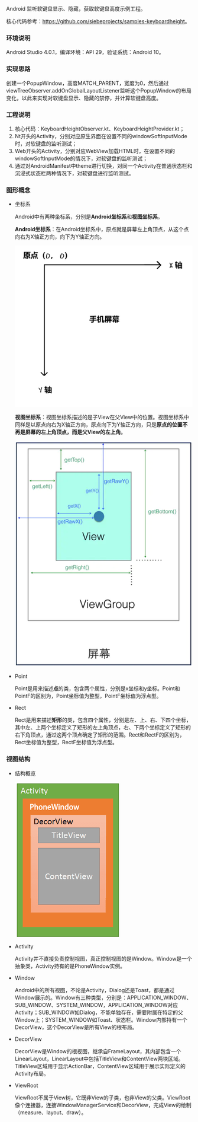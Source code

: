 Android 监听软键盘显示、隐藏，获取软键盘高度示例工程。

核心代码参考：<https://github.com/siebeprojects/samples-keyboardheight>。

### 环境说明
Android Studio 4.0.1，编译环境：API 29，验证系统：Android 10。

### 实现思路
创建一个PopupWindow，高度MATCH_PARENT，宽度为0，然后通过viewTreeObserver.addOnGlobalLayoutListener监听这个PopupWindow的布局变化，以此来实现对软键盘显示、隐藏的禁停，并计算软键盘高度。

### 工程说明
1. 核心代码：KeyboardHeightObserver.kt、KeyboardHeightProvider.kt；
2. Nt开头的Activity，分别对应原生界面在设置不同的windowSoftInputMode时，对软键盘的监听测试；
3. Web开头的Activity，分别对应WebView加载HTML时，在设置不同的windowSoftInputMode的情况下，对软键盘的监听测试；
4. 通过对AndroidManifest中theme进行切换，对同一个Activity在普通状态栏和沉浸式状态栏两种情况下，对软键盘进行监听测试。

### 图形概念
- 坐标系
  
  Android中有两种坐标系，分别是**Android坐标系**和**视图坐标系**。
  
  **Android坐标系**：在Android坐标系中，原点就是屏幕左上角顶点，从这个点向右为X轴正方向，向下为Y轴正方向。
  
  ![Android坐标系](/app/src/main/assets/Android坐标系.jpg)
  
  **视图坐标系**：视图坐标系描述的是子View在父View中的位置。视图坐标系中同样是以原点向右为X轴正方向，原点向下为Y轴正方向，只是**原点的位置不再是屏幕的左上角顶点，而是父View的左上角**。
  
  ![视图坐标系](/app/src/main/assets/视图坐标系.jpg)
  
- Point
  
  Point是用来描述**点**的类，包含两个属性，分别是x坐标和y坐标。Point和PointF的区别为，Point坐标值为整型，PointF坐标值为浮点型。
  
- Rect
  
  Rect是用来描述**矩形**的类，包含四个属性，分别是左、上、右、下四个坐标，其中左、上两个坐标定义了矩形的左上角顶点，右、下两个坐标定义了矩形的右下角顶点，通过这两个顶点确定了矩形的范围。Rect和RectF的区别为，Rect坐标值为整型，RectF坐标值为浮点型。

### 视图结构
- 结构概览
  
  ![Android视图结构](/app/src/main/assets/view_architecture.png)
  
- Activity
  
  Activity并不直接负责控制视图，真正控制视图的是Window。Window是一个抽象类，Activity持有的是PhoneWindow实例。
  
- Window
  
  Android中的所有视图，不论是Activity，Dialog还是Toast，都是通过Window展示的。Window有三种类型，分别是：APPLICATION_WINDOW、SUB_WINDOW、SYSTEM_WINDOW，APPLICATION_WINDOW对应Activity；SUB_WINDOW如Dialog，不能单独存在，需要附属在特定的父Window上；SYSTEM_WINDOW如Toast、状态栏。Window内部持有一个DecorView，这个DecorView是所有View的根布局。
  
- DecorView
  
  DecorView是Window的根视图，继承自FrameLayout，其内部包含一个LinearLayout，LinearLayout中包括TitleView和ContentView两块区域。TitleView区域用于显示ActionBar，ContentView区域用于展示实际定义的Activity布局。
  
- ViewRoot
  
  ViewRoot不属于View树，它既非View的子类，也非View的父类。ViewRoot像个连接器，连接WindowManagerService和DecorView，完成View的绘制（measure、layout、draw）。
